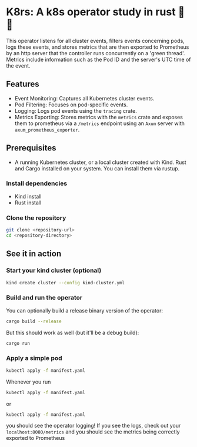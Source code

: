 # K8rs: A k8s operator study in rust 🦀🦀

This operator listens for all cluster events, filters events concerning pods,
logs these events, and stores metrics that are then exported to Prometheus by
an http server that the controller runs concurrently on a 'green thread'.
Metrics include information such as the Pod ID and the server's UTC time of the event.

## Features

- Event Monitoring: Captures all Kubernetes cluster events.
- Pod Filtering: Focuses on pod-specific events.
- Logging: Logs pod events using the `tracing` crate.
- Metrics Exporting: Stores metrics with the `metrics` crate and
exposes them to prometheus via a `/metrics` endpoint using an
`Axum` server with `axum_prometheus_exporter`.

## Prerequisites

- A running Kubernetes cluster, or a local cluster created with Kind.
Rust and Cargo installed on your system. You can install them via rustup.

### Install dependencies

- Kind install
- Rust install

### Clone the repository

``` bash
git clone <repository-url>
cd <repository-directory>
```

## See it in action

### Start your kind cluster (optional)

```sh
kind create cluster --config kind-cluster.yml
```

### Build and run the operator

You can optionally build a release binary version of the operator:

``` sh
cargo build --release
```
<!--# TODO: BOTAR A PARADA DE IR ATÉ O BINÁRIO E EXECUTAR-->

But this should work as well (but it'll be a debug build):

``` sh
cargo run
```

### Apply a simple pod

```sh
kubectl apply -f manifest.yaml
```


Whenever you run

```sh
kubectl apply -f manifest.yaml
```

or

```sh
kubectl apply -f manifest.yaml
```

you should see the operator logging!
If you see the logs, check out your `localhost:8080/metrics` and you should see
the metrics being correctly exported to Prometheus
